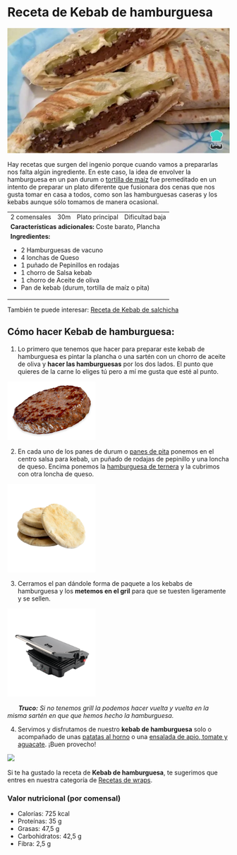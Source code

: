 # Receta de Kebab de hamburguesa
![durum](kebab_de_hamburguesa_61359_600.webp)

Hay recetas que surgen del ingenio porque cuando vamos a prepararlas nos falta algún ingrediente. 
En este caso, la idea de envolver la hamburguesa en un pan durum o [tortilla de maíz](https://www.recetasgratis.net/receta-de-tortillas-mexicanas-de-maiz-55347.html) fue premeditado 
en un intento de preparar un plato diferente que fusionara dos cenas que nos gusta tomar en casa a todos, 
como son las hamburguesas caseras y los kebabs aunque sólo tomamos de manera ocasional.

<table>
 <tr>
  <td>2 comensales</td>
  <td>30m</td>
  <td> Plato principal </td>
  <td>Dificultad baja</td>
 </tr>
 <tr>
  <td colspan="4"><strong>Características adicionales:</strong> Coste barato, Plancha</td>
 </tr>
  <tr>
   <td colspan="4"><strong>Ingredientes:</strong>
    <ul>
      <li>2 Hamburguesas de vacuno</li>
      <li>4 lonchas de Queso</li>
      <li>1 puñado de Pepinillos en rodajas</li>
      <li>1 chorro de Salsa kebab</li>
      <li>1 chorro de Aceite de oliva</li>
      <li>Pan de kebab (durum, tortilla de maíz o pita)</li>
    </ul>
   </td>
 </tr>
</table>

También te puede interesar: [Receta de Kebab de salchicha](https://www.recetasgratis.net/receta-de-kebab-de-salchicha-61544.html)

## Cómo hacer Kebab de hamburguesa:
1. Lo primero que tenemos que hacer para preparar este kebab de hamburguesa es pintar la plancha o una sartén con un chorro de aceite de oliva y **hacer las hamburguesas** por los dos lados. El punto que quieres de la carne lo eliges tú pero a mí me gusta que esté al punto.
<img src="Carne.png" width="200"/>

2. En cada uno de los panes de durum o [panes de pita](https://www.recetasgratis.net/receta-de-pan-de-pita-57801.html) ponemos en el centro salsa para kebab, un puñado de rodajas de pepinillo y una loncha de queso. Encima ponemos la [hamburguesa de ternera](https://www.recetasgratis.net/receta-de-hamburguesas-para-halloween-59640.html) y la cubrimos con otra loncha de queso.
<img src="pita_bread.webp" width="200"/>

3. Cerramos el pan dándole forma de paquete a los kebabs de hamburguesa y los **metemos en el gril** para que se tuesten ligeramente y se sellen.
<img src="KG160A_1_1200_1200px.png" width="200"/>

&emsp;&ensp;&nbsp;_**Truco:** Si no tenemos grill la podemos hacer vuelta y vuelta en la misma sartén en que que hemos hecho la hamburguesa._

4. Servimos y disfrutamos de nuestro **kebab de hamburguesa** solo o acompañado de unas [patatas al horno](https://www.recetasgratis.net/receta-de-patatas-al-horno-con-romero-59622.html) o una [ensalada de apio, tomate y aguacate](https://www.recetasgratis.net/receta-de-patatas-al-horno-con-romero-59622.html). ¡Buen provecho!
<img src="Patatas_al_horno.png" width="200"/>

Si te ha gustado la receta de **Kebab de hamburguesa**, te sugerimos que entres en nuestra categoría de [Recetas de wraps](https://www.recetasgratis.net/Wraps-busqCate-1.html).


### **Valor nutricional (por comensal)**
 * Calorías: 725 kcal
 * Proteínas: 35 g
 * Grasas: 47,5 g
 * Carbohidratos: 42,5 g
 * Fibra: 2,5 g
